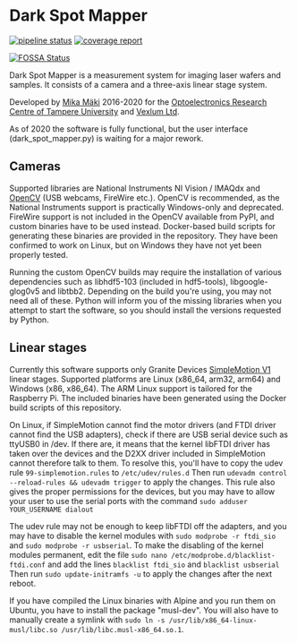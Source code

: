 # Dark Spot Mapper

[![pipeline status](https://gitlab.com/orc-tuni/dark-spot-mapper/badges/master/pipeline.svg)](https://gitlab.com/orc-tuni/dark-spot-mapper/-/commits/master)
[![coverage report](https://gitlab.com/orc-tuni/dark-spot-mapper/badges/master/coverage.svg)](https://gitlab.com/orc-tuni/dark-spot-mapper/-/commits/master)

[![FOSSA Status](https://app.fossa.com/api/projects/custom%2B5825%2Fgit%40github.com%3Aorc-tuni%2Fdark-spot-mapper.git.svg?type=large)](https://app.fossa.com/projects/custom%2B5825%2Fgit%40github.com%3Aorc-tuni%2Fdark-spot-mapper.git?ref=badge_large)

Dark Spot Mapper is a measurement system for imaging laser wafers and samples.
It consists of a camera and a three-axis linear stage system.

Developed by
[Mika Mäki](https://www.linkedin.com/in/mikamaki/) 2016-2020 for the
[Optoelectronics Research Centre of Tampere University](https://research.tuni.fi/orc/) and
[Vexlum Ltd](https://vexlum.com/).

As of 2020 the software is fully functional, but the user interface (dark_spot_mapper.py) is waiting for a major rework.

## Cameras
Supported libraries are National Instruments NI Vision / IMAQdx and
[OpenCV](https://github.com/opencv/opencv)
(USB webcams, FireWire etc.).
OpenCV is recommended, as the National Instruments support is practically Windows-only and deprecated.
FireWire support is not included in the OpenCV available from PyPI, and custom binaries have to be used instead.
Docker-based build scripts for generating these binaries are provided in the repository.
They have been confirmed to work on Linux, but on Windows they have not yet been properly tested.

Running the custom OpenCV builds may require the installation of various dependencies such as
libhdf5-103 (included in hdf5-tools), libgoogle-glog0v5 and libtbb2.
Depending on the build you're using, you may not need all of these.
Python will inform you of the missing libraries when you attempt to start the software, so you should
install the versions requested by Python.

## Linear stages
Currently this software supports only
Granite Devices [SimpleMotion V1](https://granitedevices.com/wiki/SimpleMotion_library_versions)
linear stages.
Supported platforms are Linux (x86_64, arm32, arm64) and Windows (x86, x86_64).
The ARM Linux support is tailored for the Raspberry Pi.
The included binaries have been generated using the Docker build scripts of this repository.

On Linux, if SimpleMotion cannot find the motor drivers (and FTDI driver cannot find the USB adapters),
check if there are USB serial device such as ttyUSB0 in /dev. If there are, it means that
the kernel libFTDI driver has taken over the devices and the D2XX driver included in SimpleMotion
cannot therefore talk to them. To resolve this, you'll have to copy the udev rule
`99-simplemotion.rules` to `/etc/udev/rules.d`
Then run
`udevadm control --reload-rules && udevadm trigger`
to apply the changes.
This rule also gives the proper permissions for the devices, but you may have to allow your user to use the serial
ports with the command
`sudo adduser YOUR_USERNAME dialout`

The udev rule may not be enough to keep libFTDI off the adapters, and you may have to disable the kernel modules with
`sudo modprobe -r ftdi_sio` and
`sudo modprobe -r usbserial`.
To make the disabling of the kernel modules permanent, edit the file
`sudo nano /etc/modprobe.d/blacklist-ftdi.conf`
and add the lines
`blacklist ftdi_sio` and
`blacklist usbserial`
Then run
`sudo update-initramfs -u`
to apply the changes after the next reboot.

If you have compiled the Linux binaries with Alpine and you run them on Ubuntu,
you have to install the package "musl-dev".
You will also have to manually create a symlink with
`sudo ln -s /usr/lib/x86_64-linux-musl/libc.so /usr/lib/libc.musl-x86_64.so.1`.
